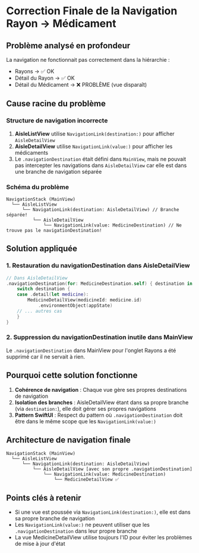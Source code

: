 # Correction Finale de la Navigation Rayon → Médicament

## Problème analysé en profondeur
La navigation ne fonctionnait pas correctement dans la hiérarchie :
- Rayons → ✅ OK
- Détail du Rayon → ✅ OK  
- Détail du Médicament → ❌ PROBLÈME (vue disparaît)

## Cause racine du problème

### Structure de navigation incorrecte
1. **AisleListView** utilise `NavigationLink(destination:)` pour afficher `AisleDetailView`
2. **AisleDetailView** utilise `NavigationLink(value:)` pour afficher les médicaments
3. Le `.navigationDestination` était défini dans `MainView`, mais ne pouvait pas intercepter les navigations dans `AisleDetailView` car elle est dans une branche de navigation séparée

### Schéma du problème
```
NavigationStack (MainView)
  └── AisleListView
      └── NavigationLink(destination: AisleDetailView) // Branche séparée!
          └── AisleDetailView
              └── NavigationLink(value: MedicineDestination) // Ne trouve pas le navigationDestination!
```

## Solution appliquée

### 1. Restauration du navigationDestination dans AisleDetailView
```swift
// Dans AisleDetailView
.navigationDestination(for: MedicineDestination.self) { destination in
    switch destination {
    case .detail(let medicine):
        MedicineDetailView(medicineId: medicine.id)
            .environmentObject(appState)
    // ... autres cas
    }
}
```

### 2. Suppression du navigationDestination inutile dans MainView
Le `.navigationDestination` dans MainView pour l'onglet Rayons a été supprimé car il ne servait à rien.

## Pourquoi cette solution fonctionne

1. **Cohérence de navigation** : Chaque vue gère ses propres destinations de navigation
2. **Isolation des branches** : AisleDetailView étant dans sa propre branche (via `destination:`), elle doit gérer ses propres navigations
3. **Pattern SwiftUI** : Respect du pattern où `.navigationDestination` doit être dans le même scope que les `NavigationLink(value:)`

## Architecture de navigation finale
```
NavigationStack (MainView)
  └── AisleListView
      └── NavigationLink(destination: AisleDetailView)
          └── AisleDetailView [avec son propre .navigationDestination]
              └── NavigationLink(value: MedicineDestination)
                  └── MedicineDetailView ✅
```

## Points clés à retenir
- Si une vue est poussée via `NavigationLink(destination:)`, elle est dans sa propre branche de navigation
- Les `NavigationLink(value:)` ne peuvent utiliser que les `.navigationDestination` dans leur propre branche
- La vue MedicineDetailView utilise toujours l'ID pour éviter les problèmes de mise à jour d'état